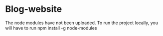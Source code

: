 # Blog-website
The node modules have not been uploaded. To run the project locally, you will have to run npm install -g node-modules
